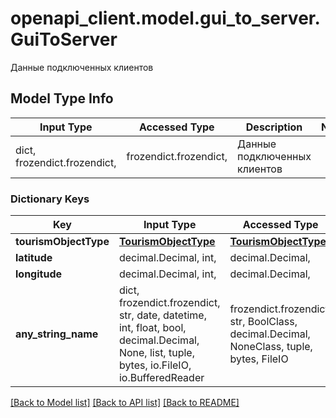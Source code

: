 # openapi_client.model.gui_to_server.GuiToServer

Данные подключенных клиентов

## Model Type Info
Input Type | Accessed Type | Description | Notes
------------ | ------------- | ------------- | -------------
dict, frozendict.frozendict,  | frozendict.frozendict,  | Данные подключенных клиентов | 

### Dictionary Keys
Key | Input Type | Accessed Type | Description | Notes
------------ | ------------- | ------------- | ------------- | -------------
**tourismObjectType** | [**TourismObjectType**](TourismObjectType.md) | [**TourismObjectType**](TourismObjectType.md) |  | [optional] 
**latitude** | decimal.Decimal, int,  | decimal.Decimal,  | Широта | [optional] 
**longitude** | decimal.Decimal, int,  | decimal.Decimal,  | Долгота | [optional] 
**any_string_name** | dict, frozendict.frozendict, str, date, datetime, int, float, bool, decimal.Decimal, None, list, tuple, bytes, io.FileIO, io.BufferedReader | frozendict.frozendict, str, BoolClass, decimal.Decimal, NoneClass, tuple, bytes, FileIO | any string name can be used but the value must be the correct type | [optional]

[[Back to Model list]](../../README.md#documentation-for-models) [[Back to API list]](../../README.md#documentation-for-api-endpoints) [[Back to README]](../../README.md)


